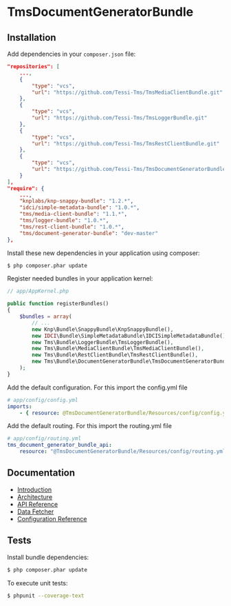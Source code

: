 TmsDocumentGeneratorBundle
==========================

Installation
------------

Add dependencies in your `composer.json` file:
```json
"repositories": [
    ...,
    {
        "type": "vcs",
        "url": "https://github.com/Tessi-Tms/TmsMediaClientBundle.git"
    },
    {
        "type": "vcs",
        "url": "https://github.com/Tessi-Tms/TmsLoggerBundle.git"
    },
    {
        "type": "vcs",
        "url": "https://github.com/Tessi-Tms/TmsRestClientBundle.git"
    },
    {
        "type": "vcs",
        "url": "https://github.com/Tessi-Tms/TmsDocumentGeneratorBundle.git"
    }
],
"require": {
    ...,
    "knplabs/knp-snappy-bundle": "1.2.*",
    "idci/simple-metadata-bundle": "1.0.*",
    "tms/media-client-bundle": "1.1.*",
    "tms/logger-bundle": "1.0.*",
    "tms/rest-client-bundle": "1.0.*",
    "tms/document-generator-bundle": "dev-master"
},    
```

Install these new dependencies in your application using composer:
```sh
$ php composer.phar update
```

Register needed bundles in your application kernel:
```php
// app/AppKernel.php

public function registerBundles()
{
    $bundles = array(
        // ...
        new Knp\Bundle\SnappyBundle\KnpSnappyBundle(),
        new IDCI\Bundle\SimpleMetadataBundle\IDCISimpleMetadataBundle(),
        new Tms\Bundle\LoggerBundle\TmsLoggerBundle(),
        new Tms\Bundle\MediaClientBundle\TmsMediaClientBundle(),
        new Tms\Bundle\RestClientBundle\TmsRestClientBundle(),
        new Tms\Bundle\DocumentGeneratorBundle\TmsDocumentGeneratorBundle(),
    );
}
```

Add the default configuration. For this import the config.yml file
```yaml
# app/config/config.yml
imports:
    - { resource: @TmsDocumentGeneratorBundle/Resources/config/config.yml }
```

Add the default routing. For this import the routing.yml file
```yaml
# app/config/routing.yml
tms_document_generator_bundle_api:
    resource: "@TmsDocumentGeneratorBundle/Resources/config/routing.yml"
```

Documentation
-------------

* [Introduction](Resources/doc/introduction.md)
* [Architecture](Resources/doc/architecture.md)
* [API Reference](Resources/doc/api_reference.md)
* [Data Fetcher](Resources/doc/data_fetcher.md)
* [Configuration Reference](Resources/doc/configuration_reference.md)

Tests
-----

Install bundle dependencies:
```sh
$ php composer.phar update
```

To execute unit tests:
```sh
$ phpunit --coverage-text
```
